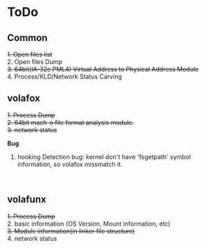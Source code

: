 # ToDo #

## Common ##
~~1. Open files list~~<br>
2. Open files Dump<br>
<del>3. 64bit(IA-32e PML4) Virtual Address to Physical Address Module</del><br>
4. Process/KLD/Network Status Carving<br>


<h2>volafox</h2>
<del>1. Process Dump</del><br>
<del>2. 64bit mach-o file format analysis module.</del><br>
<del>3. network status</del><br>

<b>Bug</b>
1. hooking Detection bug: kernel don't have 'fsgetpath' symbol information, so volafox missmatch it.<br>
<br>
<h2>volafunx</h2>
<del>1. Process Dump</del><br>
2. basic information (OS Version, Mount information, etc)<br>
<del>3. Module information(in linker file structure)</del><br>4. network status<br>